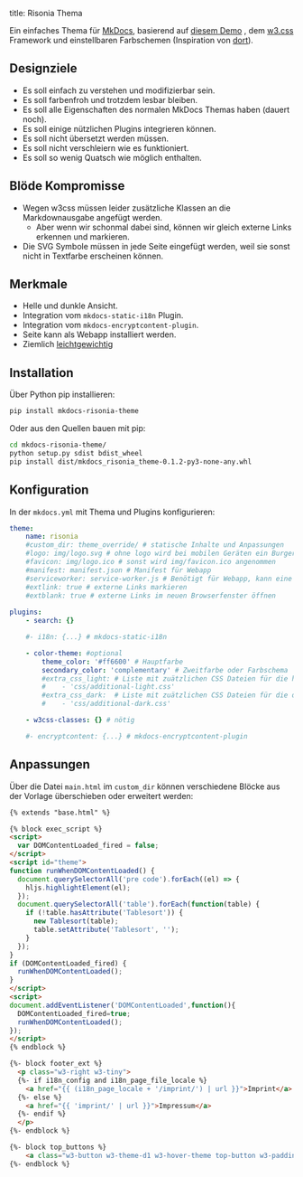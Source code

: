 title: Risonia Thema

Ein einfaches Thema für [MkDocs](https://www.mkdocs.org/), basierend auf [diesem Demo](https://www.w3schools.com/w3css/tryw3css_examples_material.htm) 
, dem [w3.css](https://www.w3schools.com/w3css/) Framework und einstellbaren Farbschemen
(Inspiration von [dort](https://www.w3schools.com/colors/colors_schemes.asp)).

## Designziele

* Es soll einfach zu verstehen und modifizierbar sein.
* Es soll farbenfroh und trotzdem lesbar bleiben.
* Es soll alle Eigenschaften des normalen MkDocs Themas haben (dauert noch).
* Es soll einige nützlichen Plugins integrieren können.
* Es soll nicht übersetzt werden müssen.
* Es soll nicht verschleiern wie es funktioniert.
* Es soll so wenig Quatsch wie möglich enthalten.

## Blöde Kompromisse

* Wegen w3css müssen leider zusätzliche Klassen an die Markdownausgabe angefügt werden.
    * Aber wenn wir schonmal dabei sind, können wir gleich externe Links erkennen und markieren.
* Die SVG Symbole müssen in jede Seite eingefügt werden, weil sie sonst nicht in Textfarbe erscheinen können.

## Merkmale

* Helle und dunkle Ansicht.
* Integration vom `mkdocs-static-i18n` Plugin.
* Integration vom `mkdocs-encryptcontent-plugin`.
* Seite kann als Webapp installiert werden.
* Ziemlich [leichtgewichtig](mkdocs/#groenvergleich)

## Installation

Über Python pip installieren:

```bash
pip install mkdocs-risonia-theme
```

Oder aus den Quellen bauen mit pip:

```bash
cd mkdocs-risonia-theme/
python setup.py sdist bdist_wheel
pip install dist/mkdocs_risonia_theme-0.1.2-py3-none-any.whl
```

## Konfiguration

In der `mkdocs.yml` mit Thema und Plugins konfigurieren:

```yaml
theme:
    name: risonia
    #custom_dir: theme_override/ # statische Inhalte und Anpassungen
    #logo: img/logo.svg # ohne logo wird bei mobilen Geräten ein Burgermenü angezeigt
    #favicon: img/logo.ico # sonst wird img/favicon.ico angenommen
    #manifest: manifest.json # Manifest für Webapp
    #serviceworker: service-worker.js # Benötigt für Webapp, kann eine leere Datei sein
    #extlink: true # externe Links markieren
    #extblank: true # externe Links im neuen Browserfenster öffnen
    
plugins:
    - search: {}

    #- i18n: {...} # mkdocs-static-i18n

    - color-theme: #optional
        theme_color: '#ff6600' # Hauptfarbe
        secondary_color: 'complementary' # Zweitfarbe oder Farbschema
        #extra_css_light: # Liste mit zuätzlichen CSS Dateien für die helle Ansicht
        #    - 'css/additional-light.css'
        #extra_css_dark:  # Liste mit zuätzlichen CSS Dateien für die dunkle Ansicht
        #    - 'css/additional-dark.css'

    - w3css-classes: {} # nötig

    #- encryptcontent: {...} # mkdocs-encryptcontent-plugin
```

## Anpassungen

Über die Datei `main.html` im `custom_dir` können verschiedene Blöcke aus der Vorlage überschieben oder erweitert werden:

```html
{% extends "base.html" %}

{% block exec_script %}
<script>
  var DOMContentLoaded_fired = false;
</script>
<script id="theme">
function runWhenDOMContentLoaded() {
  document.querySelectorAll('pre code').forEach((el) => {
    hljs.highlightElement(el);
  });
  document.querySelectorAll('table').forEach(function(table) {
    if (!table.hasAttribute('Tablesort')) {
      new Tablesort(table);
      table.setAttribute('Tablesort', '');
    }
  });
}
if (DOMContentLoaded_fired) {
  runWhenDOMContentLoaded();
}
</script>
<script>
document.addEventListener('DOMContentLoaded',function(){
  DOMContentLoaded_fired=true;
  runWhenDOMContentLoaded();
});
</script>
{% endblock %}

{%- block footer_ext %}
  <p class="w3-right w3-tiny">
  {%- if i18n_config and i18n_page_file_locale %}
    <a href="{{ (i18n_page_locale + '/imprint/') | url }}">Imprint</a>
  {%- else %}
    <a href="{{ 'imprint/' | url }}">Impressum</a>
  {%- endif %}
  </p>
{%- endblock %}

{%- block top_buttons %}
    <a class="w3-button w3-theme-d1 w3-hover-theme top-button w3-padding-small w3-right no-print" href="{{ config.repo_url }}" target="_blank">&lt;/&gt;</a> 
{%- endblock %}
```